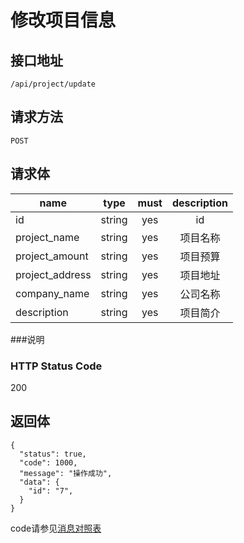 # 修改项目信息

## 接口地址

`/api/project/update`

## 请求方法

`POST`

## 请求体

| name     | type     | must     | description |
|----------|:--------:|:--------:|:--------:|
| id   | string   | yes      | id |
| project_name | string   | yes | 项目名称 |
| project_amount     | string    | yes   | 项目预算 |
| project_address   | string   | yes      | 项目地址 |
| company_name     | string   | yes      | 公司名称 | 
| description     | string   | yes      | 项目简介 |


###说明


### HTTP Status Code

200

## 返回体
```json5
{
  "status": true,
  "code": 1000,
  "message": "操作成功",
  "data": {
    "id": "7",
  }
}
```

code请参见[消息对照表](消息对照表.md)
